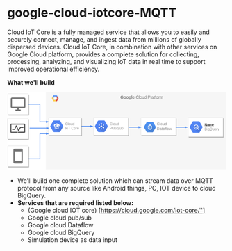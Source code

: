 # google-cloud-iotcore-MQTT
Cloud IoT Core is a fully managed service that allows you to easily and securely connect, manage, and ingest data from millions of globally dispersed devices. Cloud IoT Core, in combination with other services on Google Cloud platform, provides a complete solution for collecting, processing, analyzing, and visualizing IoT data in real time to support improved operational efficiency.

**What we'll build**

![alt text](https://github.com/preetamMahapatra/google-cloud-iotcore-MQTT/blob/master/mqtt_protocol_diagram.png)

* We'll build one complete solution which can stream data over MQTT protocol from any source like Android things, PC, IOT device to cloud BigQuery.
* **Services that are required listed below:**
  * (Google cloud IOT core) [https://cloud.google.com/iot-core/"]
  * Google cloud pub/sub
  * Google cloud Dataflow
  * Google cloud BigQuery
  * Simulation device as data input

